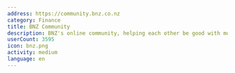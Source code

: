 ```yaml
---
address: https://community.bnz.co.nz
category: Finance
title: BNZ Community
description: BNZ's online community, helping each other be good with money
userCount: 3595
icon: bnz.png
activity: medium
language: en
---
```

